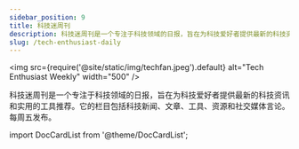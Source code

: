 ```yaml
---
sidebar_position: 9
title: 科技迷周刊
description: 科技迷周刊是一个专注于科技领域的日报，旨在为科技爱好者提供最新的科技资讯和实用的工具推荐。它的栏目包括科技新闻、文章、工具、资源和社交媒体言论。每周五发布。
slug: /tech-enthusiast-daily
---
```


<img
src={require('@site/static/img/techfan.jpeg').default}
alt="Tech Enthusiast Weekly"
width="500"
/>

科技迷周刊是一个专注于科技领域的日报，旨在为科技爱好者提供最新的科技资讯和实用的工具推荐。它的栏目包括科技新闻、文章、工具、资源和社交媒体言论。每周五发布。

import DocCardList from '@theme/DocCardList';

<DocCardList />
